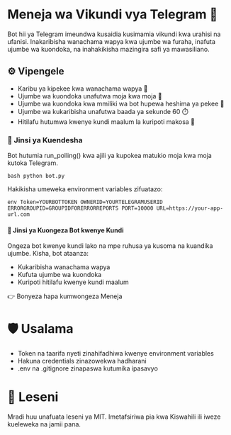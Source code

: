 # Meneja wa Vikundi vya Telegram 🤖

Bot hii ya Telegram imeundwa kusaidia kusimamia vikundi kwa urahisi na ufanisi. Inakaribisha wanachama wapya kwa ujumbe wa furaha, inafuta ujumbe wa kuondoka, na inahakikisha mazingira safi ya mawasiliano.

## ⚙️ Vipengele

- Karibu ya kipekee kwa wanachama wapya 🎉
- Ujumbe wa kuondoka unafutwa moja kwa moja 🧹
- Ujumbe wa kuondoka kwa mmiliki wa bot hupewa heshima ya pekee 👑
- Ujumbe wa kukaribisha unafutwa baada ya sekunde 60 ⏱️
- Hitilafu hutumwa kwenye kundi maalum la kuripoti makosa 📩

### 🚀 Jinsi ya Kuendesha

Bot hutumia run_polling() kwa ajili ya kupokea matukio moja kwa moja kutoka Telegram.

`bash
python bot.py
`

Hakikisha umeweka environment variables zifuatazo:

`env
Token=YOURBOTTOKEN
OWNERID=YOURTELEGRAMUSERID
ERRORGROUPID=GROUPIDFORERRORREPORTS
PORT=10000
URL=https://your-app-url.com
`

#### 📌 Jinsi ya Kuongeza Bot kwenye Kundi

Ongeza bot kwenye kundi lako na mpe ruhusa ya kusoma na kuandika ujumbe. Kisha, bot ataanza:

- Kukaribisha wanachama wapya
- Kufuta ujumbe wa kuondoka
- Kuripoti hitilafu kwenye kundi maalum

👉 Bonyeza hapa kumwongeza Meneja

# 🛡️ Usalama

- Token na taarifa nyeti zinahifadhiwa kwenye environment variables
- Hakuna credentials zinazowekwa hadharani
- .env na .gitignore zinapaswa kutumika ipasavyo

# 📄 Leseni

Mradi huu unafuata leseni ya MIT. Imetafsiriwa pia kwa Kiswahili ili iweze kueleweka na jamii pana.

